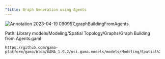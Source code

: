 ```yaml
---
^title: Graph Generation using Agents
---
```


![Annotation 2023-04-19 090957_graphBuildingFromAgents](https://user-images.githubusercontent.com/4437331/232999591-0cab90df-0e06-4c94-89d7-b9bf7d8765bb.png)

Path: Library models/Modeling/Spatial Topology/Graphs/Graph Building from Agents.gaml

```gaml reference
https://github.com/gama-platform/gama/blob/GAMA_1.9.2/msi.gama.models/models/Modeling/Spatial%20Topology/Graphs/models/Graph%20Building%20From%20Agents.gaml
```
